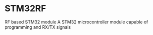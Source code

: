 # STM32RF
RF based STM32 module
A STM32 microcontroller module capable of programming and RX/TX signals
